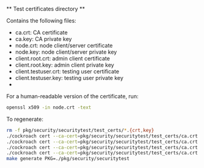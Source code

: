 ** Test certificates directory **

Contains the following files:

* ca.crt: CA certificate
* ca.key: CA private key
* node.crt: node client/server certificate
* node.key: node client/server private key
* client.root.crt: admin client certificate
* client.root.key: admin client private key
* client.testuser.crt: testing user certificate
* client.testuser.key: testing user private key
*

For a human-readable version of the certificate, run:
```bash
openssl x509 -in node.crt -text
```

To regenerate:
```bash
rm -f pkg/security/securitytest/test_certs/*.{crt,key}
./cockroach cert --ca-cert=pkg/security/securitytest/test_certs/ca.crt --ca-key=pkg/security/securitytest/test_certs/ca.key create-ca
./cockroach cert --ca-cert=pkg/security/securitytest/test_certs/ca.crt --ca-key=pkg/security/securitytest/test_certs/ca.key --cert=pkg/security/securitytest/test_certs/node.crt --key=pkg/security/securitytest/test_certs/node.key create-node 127.0.0.1 ::1 localhost *.local
./cockroach cert --ca-cert=pkg/security/securitytest/test_certs/ca.crt --ca-key=pkg/security/securitytest/test_certs/ca.key --cert=pkg/security/securitytest/test_certs/client.root.crt --key=pkg/security/securitytest/test_certs/client.root.key create-client root
./cockroach cert --ca-cert=pkg/security/securitytest/test_certs/ca.crt --ca-key=pkg/security/securitytest/test_certs/ca.key --cert=pkg/security/securitytest/test_certs/client.testuser.crt --key=pkg/security/securitytest/test_certs/client.testuser.key create-client testuser
make generate PKG=./pkg/security/securitytest
```

